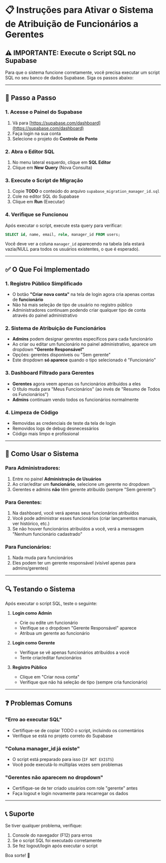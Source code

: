 # 📋 Instruções para Ativar o Sistema de Atribuição de Funcionários a Gerentes

## ⚠️ IMPORTANTE: Execute o Script SQL no Supabase

Para que o sistema funcione corretamente, você precisa executar um script SQL no seu banco de dados Supabase. Siga os passos abaixo:

---

## 🔧 Passo a Passo

### 1. Acesse o Painel do Supabase
1. Vá para [https://supabase.com/dashboard](https://supabase.com/dashboard)
2. Faça login na sua conta
3. Selecione o projeto do **Controle de Ponto**

### 2. Abra o Editor SQL
1. No menu lateral esquerdo, clique em **SQL Editor**
2. Clique em **New Query** (Nova Consulta)

### 3. Execute o Script de Migração
1. Copie **TODO** o conteúdo do arquivo `supabase_migration_manager_id.sql`
2. Cole no editor SQL do Supabase
3. Clique em **Run** (Executar)

### 4. Verifique se Funcionou
Após executar o script, execute esta query para verificar:

```sql
SELECT id, name, email, role, manager_id FROM users;
```

Você deve ver a coluna `manager_id` aparecendo na tabela (ela estará vazia/NULL para todos os usuários existentes, o que é esperado).

---

## ✅ O Que Foi Implementado

### 1. **Registro Público Simplificado**
- O botão **"Criar nova conta"** na tela de login agora cria apenas contas de **funcionário**
- Não há mais seleção de tipo de usuário no registro público
- Administradores continuam podendo criar qualquer tipo de conta através do painel administrativo

### 2. **Sistema de Atribuição de Funcionários**
- **Admins** podem designar gerentes específicos para cada funcionário
- Ao criar ou editar um funcionário no painel administrativo, aparece um dropdown **"Gerente Responsável"**
- Opções: gerentes disponíveis ou "Sem gerente"
- Este dropdown **só aparece** quando o tipo selecionado é "Funcionário"

### 3. **Dashboard Filtrado para Gerentes**
- **Gerentes** agora veem apenas os funcionários atribuídos a eles
- O título muda para "Meus Funcionários" (ao invés de "Resumo de Todos os Funcionários")
- **Admins** continuam vendo todos os funcionários normalmente

### 4. **Limpeza de Código**
- Removidas as credenciais de teste da tela de login
- Removidos logs de debug desnecessários
- Código mais limpo e profissional

---

## 🎯 Como Usar o Sistema

### Para Administradores:
1. Entre no painel **Administração de Usuários**
2. Ao criar/editar um **funcionário**, selecione um gerente no dropdown
3. Gerentes e admins **não** têm gerente atribuído (sempre "Sem gerente")

### Para Gerentes:
1. Na dashboard, você verá apenas seus funcionários atribuídos
2. Você pode administrar esses funcionários (criar lançamentos manuais, ver histórico, etc.)
3. Se não houver funcionários atribuídos a você, verá a mensagem "Nenhum funcionário cadastrado"

### Para Funcionários:
1. Nada muda para funcionários
2. Eles podem ter um gerente responsável (visível apenas para admins/gerentes)

---

## 🔍 Testando o Sistema

Após executar o script SQL, teste o seguinte:

1. **Login como Admin**
   - Crie ou edite um funcionário
   - Verifique se o dropdown "Gerente Responsável" aparece
   - Atribua um gerente ao funcionário

2. **Login como Gerente**
   - Verifique se vê apenas funcionários atribuídos a você
   - Tente criar/editar funcionários

3. **Registro Público**
   - Clique em "Criar nova conta"
   - Verifique que não há seleção de tipo (sempre cria funcionário)

---

## ❓ Problemas Comuns

### "Erro ao executar SQL"
- Certifique-se de copiar TODO o script, incluindo os comentários
- Verifique se está no projeto correto do Supabase

### "Coluna manager_id já existe"
- O script está preparado para isso (`IF NOT EXISTS`)
- Você pode executá-lo múltiplas vezes sem problemas

### "Gerentes não aparecem no dropdown"
- Certifique-se de ter criado usuários com role "gerente" antes
- Faça logout e login novamente para recarregar os dados

---

## 📞 Suporte

Se tiver qualquer problema, verifique:
1. Console do navegador (F12) para erros
2. Se o script SQL foi executado corretamente
3. Se fez logout/login após executar o script

Boa sorte! 🚀
